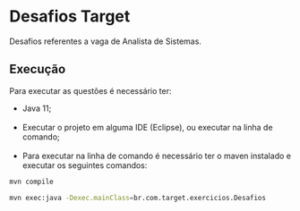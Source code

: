 # Desafios Target

Desafios referentes a vaga de Analista de Sistemas.

## Execução

Para executar as questões é necessário ter:
- Java 11;
<br><br>
- Executar o projeto em alguma IDE (Eclipse), ou executar na linha de comando;
<br><br>
- Para executar na linha de comando é necessário ter o maven instalado e executar os seguintes comandos:

```bash
mvn compile
```

```bash
mvn exec:java -Dexec.mainClass=br.com.target.exercicios.Desafios
```
